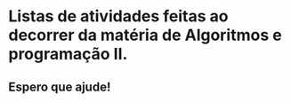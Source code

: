 # Listas de atividades feitas ao decorrer da matéria de Algoritmos e programação II.
## Espero que ajude!
